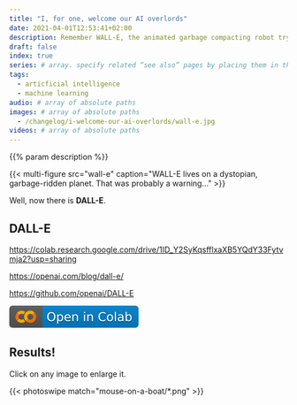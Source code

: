 ```yaml
---
title: "I, for one, welcome our AI overlords"
date: 2021-04-01T12:53:41+02:00
description: Remember WALL-E, the animated garbage compacting robot trying to figure out its place in the world?
draft: false
index: true
series: # array. specify related “see also” pages by placing them in the same series.
tags:
  - articficial intelligence
  - machine learning
audio: # array of absolute paths
images: # array of absolute paths
  - /changelog/i-welcome-our-ai-overlords/wall-e.jpg
videos: # array of absolute paths
---
```


{{% param description %}}

{{< multi-figure src="wall-e" caption="WALL-E lives on a dystopian, garbage-ridden planet. That was probably a warning..." >}}

Well, now there is **DALL-E**.

## DALL-E

https://colab.research.google.com/drive/1ID_Y2SyKqsfflxaXB5YQdY33Fytvmja2?usp=sharing

https://openai.com/blog/dall-e/

https://github.com/openai/DALL-E

[![Open in Colab](open-in-colab.svg)](https://colab.research.google.com/drive/1ID_Y2SyKqsfflxaXB5YQdY33Fytvmja2)

## Results!

Click on any image to enlarge it.

{{< photoswipe match="mouse-on-a-boat/*.png" >}}
